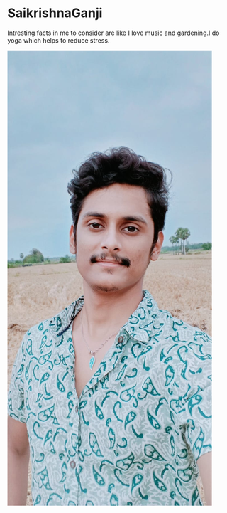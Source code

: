# SaikrishnaGanji
Intresting facts in me to consider are like I love music and gardening.I do yoga which helps to reduce stress.

![My photo](https://github.com/saikrishna-ganji/assignment2-Ganji/blob/main/my%20photo.jpeg)